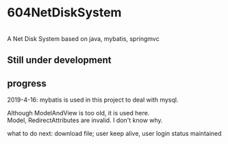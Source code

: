 # 604NetDiskSystem
<br>
A Net Disk System based on java, mybatis, springmvc
<br>

Still under development
-----------------------


progress
--------
2019-4-16: mybatis is used in this project to deal with mysql.


Although ModelAndView is too old, it is used here.<br>
Model, RedirectAttributes are invalid. I don't know why.<br>


what to do next: download file; user keep alive, user login status maintained<br>
